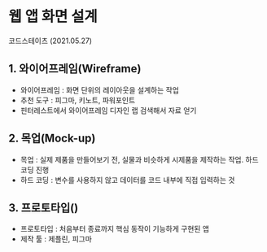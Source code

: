 
# 웹 앱 화면 설계
코드스테이츠 (2021.05.27)

## 1. 와이어프레임(Wireframe)
- 와이어프레임 : 화면 단위의 레이아웃을 설계하는 작업
- 추천 도구 : 피그마, 키노트, 파워포인트
- 핀터레스트에서 와이어프레임 디자인 랩 검색해서 자료 얻기

## 2. 목업(Mock-up)
- 목업 : 실제 제품을 만들어보기 전, 실물과 비슷하게 시제품을 제작하는 작업. 하드 코딩 진행
- 하드 코딩 : 변수를 사용하지 않고 데이터를 코드 내부에 직접 입력하는 것

## 3. 프로토타입()
- 프로토타입 : 처음부터 종료까지 핵심 동작이 기능하게 구현된 앱
- 제작 툴 : 제플린, 피그마
